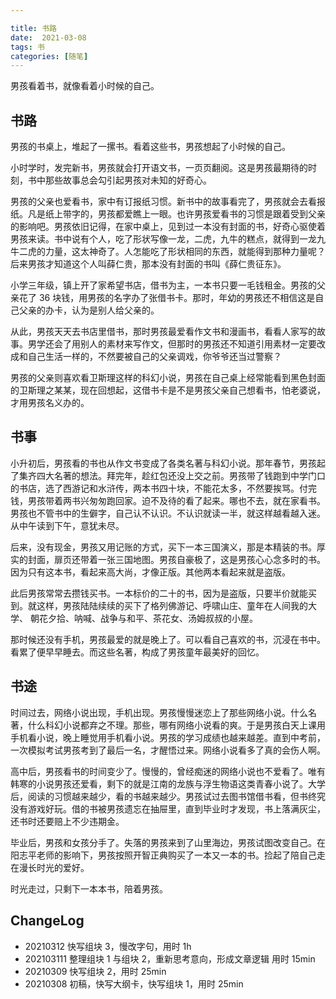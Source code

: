 ```yaml
---

title: 书路
date:  2021-03-08
tags: 书
categories: [随笔]
---
```


男孩看着书，就像看着小时候的自己。

<!--more-->

## 书路

男孩的书桌上，堆起了一摞书。看着这些书，男孩想起了小时候的自己。

小时学时，发完新书，男孩就会打开语文书，一页页翻阅。这是男孩最期待的时刻，书中那些故事总会勾引起男孩对未知的好奇心。

男孩的父亲也爱看书，家中有订报纸习惯。新书中的故事看完了，男孩就会去看报纸。凡是纸上带字的，男孩都爱瞧上一眼。也许男孩爱看书的习惯是跟着受到父亲的影响吧。男孩依旧记得，在家中桌上，见到过一本没有封面的书，好奇心驱使着男孩来读。书中说有个人，吃了形状写像一龙，二虎，九牛的糕点，就得到一龙九牛二虎的力量，这太神奇了。人怎能吃了形状相同的东西，就能得到那种力量呢？后来男孩才知道这个人叫薛仁贵，那本没有封面的书叫《薛仁贵征东》。

小学三年级，镇上开了家希望书店，借书为主，一本书只要一毛钱租金。男孩的父亲花了 36 块钱，用男孩的名字办了张借书卡。那时，年幼的男孩还不相信这是自己父亲的办卡，认为是别人给父亲的。

从此，男孩天天去书店里借书，那时男孩最爱看作文书和漫画书，看看人家写的故事。男学还会了用别人的素材来写作文，但那时的男孩还不知道引用素材一定要改成和自己生活一样的，不然要被自己的父亲调戏，你爷爷还当过警察？

男孩的父亲则喜欢看卫斯理这样的科幻小说，男孩在自己桌上经常能看到黑色封面的卫斯理之某某，现在回想起，这借书卡是不是男孩父亲自己想看书，怕老婆说，才用男孩名义办的。

## 书事

小升初后，男孩看的书也从作文书变成了各类名著与科幻小说。那年春节，男孩起了集齐四大名著的想法。拜完年，趁红包还没上交之前。男孩带了钱跑到中学门口的书店，选了西游记和水浒传，两本书四十块，不能花太多，不然要挨骂。付完钱，男孩带着两书兴匆匆跑回家。迫不及待的看了起来。哪也不去，就在家看书。男孩也不管书中的生僻字，自己认不认识。不认识就读一半，就这样越看越入迷。从中午读到下午，意犹未尽。

后来，没有现金，男孩又用记账的方式，买下一本三国演义，那是本精装的书。厚实的封面，扉页还带着一张三国地图。男孩自豪极了，这是男孩心心念多时的书。因为只有这本书，看起来高大尚，才像正版。其他两本看起来就是盗版。

此后男孩常常去攒钱买书。一本标价的二十的书，因为是盗版，只要半价就能买到。就这样，男孩陆陆续续的买下了格列佛游记、呼啸山庄、童年在人间我的大学、 朝花夕拾、呐喊、战争与和平、茶花女、汤姆叔叔的小屋。

那时候还没有手机，男孩最爱的就是晚上了。可以看自己喜欢的书，沉浸在书中。看累了便早早睡去。而这些名著，构成了男孩童年最美好的回忆。

## 书途

时间过去，网络小说出现，手机出现。男孩慢慢迷恋上了那些网络小说。什么名著，什么科幻小说都弃之不理。那些，哪有网络小说看的爽。于是男孩白天上课用手机看小说，晚上睡觉用手机看小说。男孩的学习成绩也越来越差。直到中考前，一次模拟考试男孩考到了最后一名，才醒悟过来。网络小说看多了真的会伤人啊。

高中后，男孩看书的时间变少了。慢慢的，曾经痴迷的网络小说也不爱看了。唯有韩寒的小说男孩还爱看，剩下的就是江南的龙族与浮生物语这类青春小说了。大学后，阅读的习惯越来越少，看的书越来越少。男孩试过去图书馆借书看，但书终究没有游戏好玩。借的书被男孩遗忘在抽屉里，直到毕业时才发现，书上落满灰尘，还书时还要赔上不少违期金。

毕业后，男孩和女孩分手了。失落的男孩来到了山里海边，男孩试图改变自己。在阳志平老师的影响下，男孩按照开智正典购买了一本又一本的书。捡起了陪自己走在漫长时光的爱好。

时光走过，只剩下一本本书，陪着男孩。

## ChangeLog

- 20210312 快写组块 3，慢改字句，用时 1h
- 202103111 整理组块 1 与组块 2，重新思考意向，形成文章逻辑 用时 15min
- 20210309 快写组块 2，用时 25min
- 20210308 初稿，快写大纲卡，快写组块 1，用时 25min

